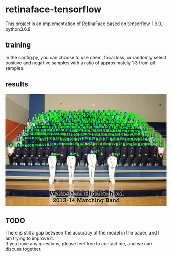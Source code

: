 # retinaface-tensorflow
This project is an implementation of RetinaFace based on tensorflow 1.9.0, python3.6.8.

training
--
In the config.py, you can choose to use ohem, focal loss, or randomly select positive and negative samples with a ratio of approximately 1:3 from all samples.

results
--
![image](https://github.com/zZTaccount/retinaface-tensorflow/blob/master/images/t1.png)

TODO
--
There is still a gap between the accuracy of the model in the paper, and I am trying to improve it.\
If you have any questions, please feel free to contact me, and we can discuss together.

